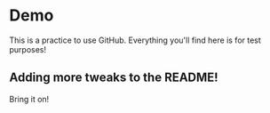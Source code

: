 # Demo

This is a practice to use GitHub.
Everything you'll find here is for test purposes!

## Adding more tweaks to the README!

Bring it on!